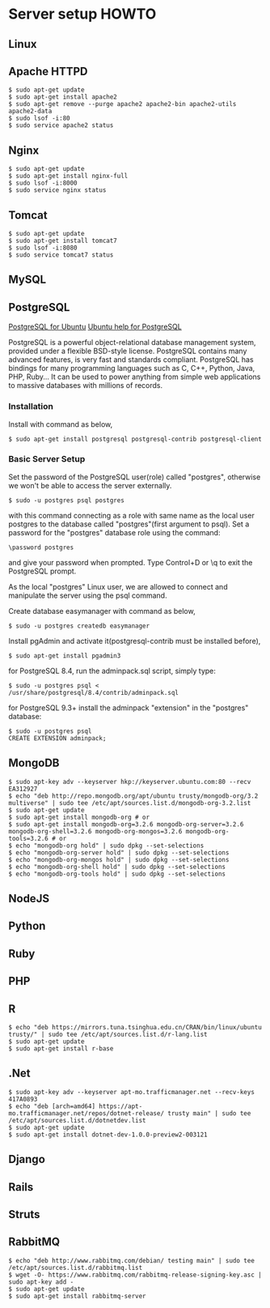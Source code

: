 # Server setup HOWTO

## Linux

## Apache HTTPD

    $ sudo apt-get update
    $ sudo apt-get install apache2
    $ sudo apt-get remove --purge apache2 apache2-bin apache2-utils apache2-data
    $ sudo lsof -i:80
    $ sudo service apache2 status

## Nginx

    $ sudo apt-get update
    $ sudo apt-get install nginx-full
    $ sudo lsof -i:8000
    $ sudo service nginx status

## Tomcat

    $ sudo apt-get update
    $ sudo apt-get install tomcat7
    $ sudo lsof -i:8080
    $ sudo service tomcat7 status

## MySQL

## PostgreSQL

[PostgreSQL for Ubuntu](http://www.postgresql.org/download/linux/ubuntu/)
[Ubuntu help for PostgreSQL](https://help.ubuntu.com/community/PostgreSQL)

PostgreSQL is a powerful object-relational database management system, provided under a flexible BSD-style license.
PostgreSQL contains many advanced features, is very fast and standards compliant.
PostgreSQL has bindings for many programming languages such as C, C++, Python, Java, PHP, Ruby... It can be used to
power anything from simple web applications to massive databases with millions of records.

### Installation

Install with command as below,

    $ sudo apt-get install postgresql postgresql-contrib postgresql-client

### Basic Server Setup

Set the password of the PostgreSQL user(role) called "postgres", otherwise we won't be able to access the server externally.

    $ sudo -u postgres psql postgres

with this command connecting as a role with same name as the local user postgres to the database called "postgres"(first argument to psql).
Set a password for the "postgres" database role using the command:

    \password postgres

and give your password when prompted.
Type Control+D or \q to exit the PostgreSQL prompt.

As the local "postgres" Linux user, we are allowed to connect and manipulate the server using the psql command.

Create database easymanager with command as below,

    $ sudo -u postgres createdb easymanager

Install pgAdmin and activate it(postgresql-contrib must be installed before),

    $ sudo apt-get install pgadmin3

for PostgreSQL 8.4, run the adminpack.sql script, simply type:

    $ sudo -u postgres psql < /usr/share/postgresql/8.4/contrib/adminpack.sql

for PostgreSQL 9.3+ install the adminpack "extension" in the "postgres" database:

    $ sudo -u postgres psql
    CREATE EXTENSION adminpack;


## MongoDB

    $ sudo apt-key adv --keyserver hkp://keyserver.ubuntu.com:80 --recv EA312927
    $ echo "deb http://repo.mongodb.org/apt/ubuntu trusty/mongodb-org/3.2 multiverse" | sudo tee /etc/apt/sources.list.d/mongodb-org-3.2.list
    $ sudo apt-get update
    $ sudo apt-get install mongodb-org # or
    $ sudo apt-get install mongodb-org=3.2.6 mongodb-org-server=3.2.6 mongodb-org-shell=3.2.6 mongodb-org-mongos=3.2.6 mongodb-org-tools=3.2.6 # or
    $ echo "mongodb-org hold" | sudo dpkg --set-selections
    $ echo "mongodb-org-server hold" | sudo dpkg --set-selections
    $ echo "mongodb-org-mongos hold" | sudo dpkg --set-selections
    $ echo "mongodb-org-shell hold" | sudo dpkg --set-selections
    $ echo "mongodb-org-tools hold" | sudo dpkg --set-selections

## NodeJS

## Python

## Ruby

## PHP

## R
    
    $ echo "deb https://mirrors.tuna.tsinghua.edu.cn/CRAN/bin/linux/ubuntu trusty/" | sudo tee /etc/apt/sources.list.d/r-lang.list
    $ sudo apt-get update
    $ sudo apt-get install r-base

## .Net

    $ sudo apt-key adv --keyserver apt-mo.trafficmanager.net --recv-keys 417A0893
    $ echo "deb [arch=amd64] https://apt-mo.trafficmanager.net/repos/dotnet-release/ trusty main" | sudo tee /etc/apt/sources.list.d/dotnetdev.list
    $ sudo apt-get update
    $ sudo apt-get install dotnet-dev-1.0.0-preview2-003121

## Django

## Rails

## Struts

## RabbitMQ

    $ echo "deb http://www.rabbitmq.com/debian/ testing main" | sudo tee /etc/apt/sources.list.d/rabbitmq.list
    $ wget -O- https://www.rabbitmq.com/rabbitmq-release-signing-key.asc | sudo apt-key add -
    $ sudo apt-get update
    $ sudo apt-get install rabbitmq-server

